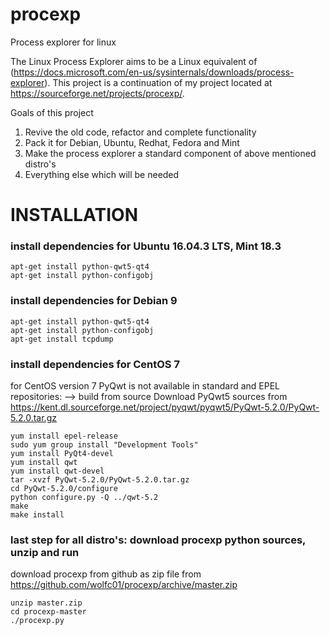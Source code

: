 # procexp
Process explorer for linux


The Linux Process Explorer aims to be a Linux equivalent of  (https://docs.microsoft.com/en-us/sysinternals/downloads/process-explorer). This project is a continuation of my project located at https://sourceforge.net/projects/procexp/. 

Goals of this project
1. Revive the old code, refactor and complete functionality
2. Pack it for Debian, Ubuntu, Redhat, Fedora and Mint
3. Make the process explorer a standard component of above mentioned distro's
4. Everything else which will be needed

# INSTALLATION

### install dependencies for Ubuntu 16.04.3 LTS, Mint 18.3

```
apt-get install python-qwt5-qt4
apt-get install python-configobj
```

### install dependencies for Debian 9

```
apt-get install python-qwt5-qt4
apt-get install python-configobj
apt-get install tcpdump
```

### install dependencies for CentOS 7

for CentOS version 7 PyQwt is not available in standard and EPEL repositories: --> build from source
Download PyQwt5 sources from https://kent.dl.sourceforge.net/project/pyqwt/pyqwt5/PyQwt-5.2.0/PyQwt-5.2.0.tar.gz
```
yum install epel-release
sudo yum group install "Development Tools"
yum install PyQt4-devel
yum install qwt
yum install qwt-devel
tar -xvzf PyQwt-5.2.0/PyQwt-5.2.0.tar.gz
cd PyQwt-5.2.0/configure
python configure.py -Q ../qwt-5.2
make
make install
```




### last step for all distro's: download procexp python sources, unzip and run

download procexp from github as zip file from https://github.com/wolfc01/procexp/archive/master.zip

```
unzip master.zip
cd procexp-master
./procexp.py
```

